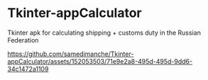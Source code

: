 # Tkinter-appCalculator

Tkinter apk for calculating shipping + customs duty in the Russian Federation

https://github.com/samedimanche/Tkinter-appCalculator/assets/152053503/71e9e2a8-495d-495d-9dd6-34c1472a1109


